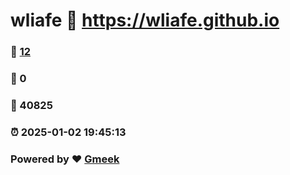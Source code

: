 # wliafe :link: https://wliafe.github.io 
### :page_facing_up: [12](https://wliafe.github.io/tag.html) 
### :speech_balloon: 0 
### :hibiscus: 40825 
### :alarm_clock: 2025-01-02 19:45:13 
### Powered by :heart: [Gmeek](https://github.com/Meekdai/Gmeek)
